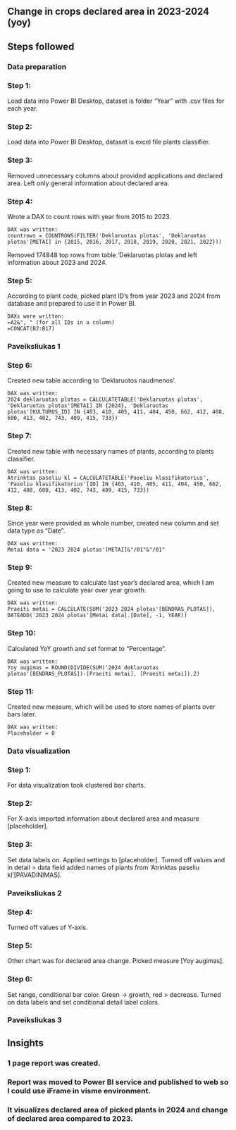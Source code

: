 ## Change in crops declared area in 2023-2024 (yoy)

## Steps followed

### Data preparation

### Step 1: 

Load data into Power BI Desktop, dataset is folder “Year” with .csv files for each year.

### Step 2: 

Load data into Power BI Desktop, dataset is excel file plants classifier. 

### Step 3: 

Removed unnecessary columns about provided applications and declared area. Left only general information about declared area.

### Step 4: 

Wrote a DAX to count rows with year from 2015 to 2023.

	DAX was written:
    countrows = COUNTROWS(FILTER('Deklaruotas plotas', 'Deklaruotas plotas'[METAI] in {2015, 2016, 2017, 2018, 2019, 2020, 2021, 2022}))

Removed 174848 top rows from table ‘Deklaruotas plotas and left information about 2023 and 2024.

### Step 5: 

According to plant code, picked plant ID’s from year 2023 and 2024 from database and prepared to use it in Power BI.

	DAXs were written: 
    =A2&", " (for all IDs in a column) 
    =CONCAT(B2:B17) 

### Paveiksliukas 1

### Step 6: 

Created new table according to ‘Deklaruotos naudmenos’.

	DAX was written:
    2024 deklaruotas plotas = CALCULATETABLE('Deklaruotas plotas', 'Deklaruotas plotas'[METAI] IN {2024}, 'Deklaruotas plotas'[KULTUROS_ID] IN {403, 410, 405, 411, 404, 450, 662, 412, 408, 600, 413, 402, 743, 409, 415, 733})

### Step 7:

Created new table with necessary names of plants, according to plants classifier.

	DAX was written:
    Atrinktas paseliu kl = CALCULATETABLE('Paseliu klasifikatorius', 'Paseliu klasifikatorius'[ID] IN {403, 410, 405, 411, 404, 450, 662, 412, 408, 600, 413, 402, 743, 409, 415, 733})

### Step 8: 

Since year were provided as whole number, created new column and set data type as “Date”.

	DAX was written:
    Metai data = '2023 2024 plotas'[METAI]&"/01"&"/01"

### Step 9: 

Created new measure to calculate last year’s declared area, which I am going to use to calculate year over year growth.

	DAX was written:
    Praeiti metai = CALCULATE(SUM('2023 2024 plotas'[BENDRAS_PLOTAS]), DATEADD('2023 2024 plotas'[Metai data].[Date], -1, YEAR))

### Step 10: 

Calculated YoY growth and set format to “Percentage”.

	DAX was written:
    Yoy augimas = ROUND(DIVIDE(SUM('2024 deklaruotas plotas'[BENDRAS_PLOTAS])-[Praeiti metai], [Praeiti metai]),2)

### Step 11: 

Created new measure, which will be used to store names of plants over bars later.

	DAX was written:
    Placeholder = 0

### Data visualization

### Step 1: 

For data visualization took clustered bar charts. 

### Step 2:

For X-axis imported information about declared area and measure [placeholder].

### Step 3: 

Set data labels on. Applied settings to [placeholder]. Turned off values and in detail > data field added names of plants from ‘Atrinktas paseliu kl’[PAVADINIMAS].

### Paveiksliukas 2

### Step 4: 

Turned off values of Y-axis.

### Step 5: 

Other chart was for declared area change. Picked measure [Yoy augimas].

### Step 6: 

Set range, conditional bar color. Green -> growth, red > decrease. Turned on data labels and set conditional detail label colors.

### Paveiksliukas 3

## Insights

### 1 page report was created. 
### Report was moved to Power BI service and published to web so I could use iFrame in visme environment. 
### It visualizes declared area of picked plants in 2024 and change of declared area compared to 2023.
